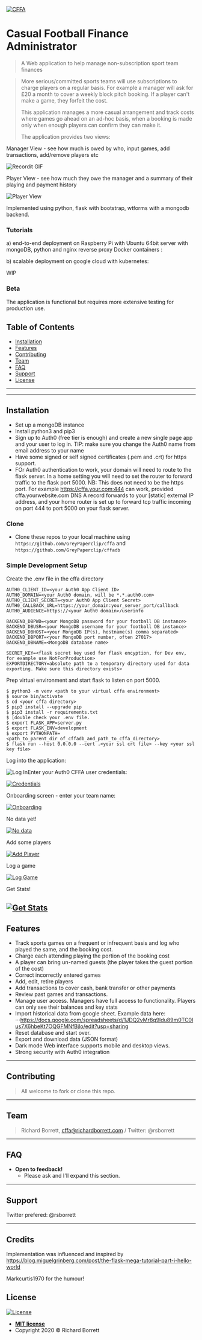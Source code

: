 <a href="https://github.com/GreyPaperclip/cffa"><img src="https://lh3.googleusercontent.com/pw/ACtC-3emYHzct6Q9wvk-L7mp8MzrRDmTZaqoFJoUBLYBIUyEo7977-JQhekPDzZbzvOsHZzBVeQvi--2VsKjA5DMulSNeiZDvALGoxktsx0I1oONvsnRi3uKF9NmIzprwz_N6gz5ek3OnIZIM0oOFNu5jT-8=w828-h237-no" title="Casual Football Finance Manager" alt="CFFA"></a>

<!-- [![Richard Borrett](https://github.com/GreyPaperclip/cffa)](https://github.com/GreyPaperclip/cffa) -->


# Casual Football Finance Administrator 

> A Web application to help manage non-subscription sport team finances

> More serious/committed sports teams will use subscriptions to charge players on a regular basis. For example
>a manager will ask for £20 a month to cover a weekly block pitch booking. If a player can't make a game, they forfeit the 
>cost. 
>
>This application manages a more casual arrangement and track costs where games go ahead on an ad-hoc basis, when a booking
>is made only when enough players can confirm they can make it. 
>
>The application provides two views:

Manager View - see how much is owed by who, input games, add transactions, add/remove players etc

![Recordit GIF](http://recordit.co/lrvWjVrr0w.gif)

Player View - see how much they owe the manager and a summary of their playing and payment history

![Player View](https://lh3.googleusercontent.com/pw/ACtC-3dVwrHqBzUKZOW4c-PsoUzPMJmRbDhoSccWg2CbUE7K_8RYKLSJPNuHj8VsEkPAsjxDORbV1E1Z7Gp6EEMoL2uESI6bZeH7jn9ZT8qq7BGUHhSXiWhsQ0KteIflETRzpGP8eJW0PSYTjip7OykMfNoX=w576-h566-no)



Implemented using python, flask with bootstrap, wtforms with a mongodb backend. 

### Tutorials ###

a) end-to-end deployment on Raspberry Pi with Ubuntu 64bit server with mongoDB, python and nginx reverse proxy Docker containers :

[Raspberry PI containers]: https://github.com/GreyPaperclip/cffa/blob/master/Tutorials/RaspberryPI_deployment.md

b) scalable deployment on google cloud with kubernetes:

WIP

### Beta ###

The application is functional but requires more extensive testing for production use.

## Table of Contents

- [Installation](#installation)
- [Features](#features)
- [Contributing](#contributing)
- [Team](#team)
- [FAQ](#faq)
- [Support](#support)
- [License](#license)


---

---

## Installation

- Set up a mongoDB instance
- Install python3 and pip3
- Sign up to Auth0 (free tier is enough) and create a new single page app and your user to log in. TIP: make sure you change the Auth0
name from email address to your name
- Have some signed or self signed certificates (.pem and .crt) for https support.
- FOr Auth0 authentication to work, your domain will need to route to the flask server. In a home setting you will need
to set the router to forward traffic to the flask port 5000. NB: This does not need to be the https port. For example
https://cffa.your.com:444 can work, provided cffa.yourwebsite.com DNS A record forwards to your [static] external IP address, 
and your home router is set up to forward tcp traffic incoming on port 444 to port 5000 on your flask server.

### Clone

- Clone these repos to your local machine using `https://github.com/GreyPaperclip/cffa` and 
`https://github.com/GreyPaperclip/cffadb`

### Simple Development Setup

Create the .env file in the cffa directory

```shell
AUTH0_CLIENT_ID=<your Auth0 App Client ID>
AUTH0_DOMAIN=<your Auth0 domain, will be *.*.auth0.com>
AUTH0_CLIENT_SECRET=<your Auth0 App Client Secret>
AUTH0_CALLBACK_URL=https://your_domain:your_server_port/callback
AUTH0_AUDIENCE=https://<your Auth0 domain>/userinfo

BACKEND_DBPWD=<your MongoDB password for your football DB instance>
BACKEND_DBUSR=<your MongoDB username for your football DB instance>
BACKEND_DBHOST=<your MongoDB IP(s), hostname(s) comma separated>
BACKEND_DBPORT=<your MongoDB port number, often 27017>
BACKEND_DBNAME=<MongoDB database name>

SECRET_KEY=<flask secret key used for flask encyption, for Dev env, for example use NotForProduction>
EXPORTDIRECTORY=absolute path to a temporary directory used for data exporting. Make sure this directory exists>
```

Prep virtual environment and start flask to listen on port 5000.

```shell
$ python3 -m venv <path to your virtual cffa environment>
$ source bin/activate
$ cd <your cffa directory>
$ pip3 install --upgrade pip
$ pip3 install -r requirements.txt 
$ [double check your .env file.
$ export FLASK_APP=server.py
$ export FLASK_ENV=development
$ export PYTHONPATH=<path_to_parent_dir_of_cffadb_and_path_to_cffa_directory>
$ flask run --host 0.0.0.0 --cert .<your ssl crt file> --key <your ssl key file>
```

Log into the application:

![Log In](https://lh3.googleusercontent.com/pw/ACtC-3fSmp7A7M_0S6odC5mbar6u38Bvph12KuaC0VOH5RF67CmTgrpFLWrw2oQJdoZVEPObHSd3xTBkWOXgE1wFTzErnGTX8ch_5Jv_XN0tc0zG3B4dJknGHTmnMThXnR2GVspjQQaklp9N0pKJc6JX3Kef=w1043-h560-no)Enter your Auth0 CFFA user credentials:

[![Credentials](https://lh3.googleusercontent.com/pw/ACtC-3fv6Ey15V5DldKxW_tW8zNw-k2cJSwSPAxMIig723Xt86qRy2hxyqV8A3LjmjKTusZ7WFDtxcTezW0a0ULkoD5fsttp1405OPFePHnIsA8xiSshZBflkWwePSOqSTFvlMuwUDrkjcQmxQbcyugCN2te=w492-h573-no)]()

Onboarding screen - enter your team name:

[![Onboarding](https://lh3.googleusercontent.com/pw/ACtC-3f4m1WfFFDuh9Pjumpnc9pM_2AmqzDsaloWcOkgCnsuPlZYQ6i8Iz4LBZXMZh5oeJc6dQwfey4dy825HVLceF055meQYim1PBawHH1FG6kJM-cjRMo9bK9oskxkHlSkinwo2jFKhoYAFXr3JDBjhArX=w1156-h573-no)]()

No data yet!

[![No data](https://lh3.googleusercontent.com/pw/ACtC-3e2m-ON5I7-Xf6EP4R8qF0A227NMR9hhk30Bv9o2JI0axdSSL0oOZf2ppFiMw7PHtuKxUFh28i3LS7_xh9Ivew-oZZF0ka7OvhVRz-hgRONA-RJuuzmmB4sWg_EFzcWz1KOfnp6jFXMTX7LlsxzqyWG=w1156-h368-no)]()

Add some players

[![Add Player](https://lh3.googleusercontent.com/pw/ACtC-3c_vIuQLkHviXa23Y294TPWqvxylDitggSXL8M8TBpAiHLe5D5e7Vv3WJAwKWtmd7bO-OVDDgK_hJB9ibr0xG8qZgYk7TLJSUG_8b-t91aEiYcG6Mb7k_XMujMf_lqEhg-fZhKs_dwHeBAympiEdvaz=w1145-h333-no)]()

Log a game

[![Log Game](https://photos.google.com/share/AF1QipPtAGxyY1Hc7YOggtgwTCwK5z-yxXwG4rw2l9jUWZrIcfgDnC1HmKg7ioLW0vR-Ng/photo/AF1QipP5LeiWEuctRsxWMtunyXo1VKPrUWqRQsvO5PEq?key=NHZSeTdBVnVyVWVMLVF2LXRoeFJWNEhiZFFXaUlB)]()

Get Stats!

[![Get Stats](https://lh3.googleusercontent.com/pw/ACtC-3c5BYQXtNHc6CHo0FB3fFFVm5HUJWRgkuzy7JI_jFFogOE_V2hEBDvCFEwrAKmDgVIk5qsNKJdQvuhqwMCmbVhBsTyac98nTqBVBw_l245afwdrAxN3tAJR0atrcDfIS1s-bw9fuLz-DNKjlG44q6EG=w1154-h659-no)]()
---



## Features

* Track sports games on a frequent or infrequent basis and log who played the same, and the booking cost.
* Charge each attending playing the portion of the booking cost
* A player can bring un-named guests (the player takes the guest portion of the cost)
* Correct incorrectly entered games
* Add, edit, retire players
* Add transactions to cover cash, bank transfer or other payments
* Review past games and transactions.
* Manage user access. Managers have full access to functionality. Players can only see their balances and key stats
* Import historical data from google sheet. Example data here: 
⋅⋅⋅https://docs.google.com/spreadsheets/d/1JDQ2vMr8q9ldu89m0TC0lus7X6hbeKt7OQGFMNfBjlo/edit?usp=sharing
* Reset database and start over.
* Export and download data (JSON format)
* Dark mode Web interface supports mobile and desktop views.
* Strong security with Auth0 integration

---

## Contributing

> All welcome to fork or clone this repo.
---

## Team

> Richard Borrett, cffa@richardborrett.com / Twitter: @rsborrett

---

## FAQ

- **Open to feedback!**
    - Please ask and I'll expand this section.

---

## Support

Twitter prefered: @rsborrett

---

## Credits ##

Implementation was influenced and inspired by https://blog.miguelgrinberg.com/post/the-flask-mega-tutorial-part-i-hello-world

Markcurtis1970 for the humour!

## License

[![License](http://img.shields.io/:license-mit-blue.svg?style=flat-square)](http://badges.mit-license.org)

- **[MIT license](http://opensource.org/licenses/mit-license.php)**
- Copyright 2020 © Richard Borrett
